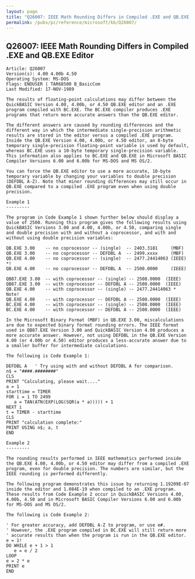 ```yaml
---
layout: page
title: "Q26007: IEEE Math Rounding Differs in Compiled .EXE and QB.EXE Editor"
permalink: /pubs/pc/reference/microsoft/kb/Q26007/
---
```


## Q26007: IEEE Math Rounding Differs in Compiled .EXE and QB.EXE Editor

	Article: Q26007
	Version(s): 4.00 4.00b 4.50
	Operating System: MS-DOS
	Flags: ENDUSER | TAR68500 B_BasicCom
	Last Modified: 17-NOV-1989
	
	The results of floating-point calculations may differ between the
	QuickBASIC Version 4.00, 4.00b, or 4.50 QB.EXE editor and an .EXE
	program compiled with BC.EXE. The BC.EXE compiler produces .EXE
	programs that return more accurate answers than the QB.EXE editor.
	
	The different answers are caused by rounding differences and the
	different way in which the intermediate single-precision arithmetic
	results are stored in the editor versus a compiled .EXE program.
	Inside the QB.EXE Version 4.00, 4.00b, or 4.50 editor, an 8-byte
	temporary single-precision floating-point variable is used by default,
	whereas BC.EXE uses a 10-byte temporary single-precision variable.
	This information also applies to BC.EXE and QB.EXE in Microsoft BASIC
	Compiler Versions 6.00 and 6.00b for MS-DOS and MS OS/2.
	
	You can force the QB.EXE editor to use a more accurate, 10-byte
	temporary variable by changing your variables to double precision
	(DEFDBL A-Z). Note that minor rounding differences may still occur in
	QB.EXE compared to a compiled .EXE program even when using double
	precision.
	
	Example 1
	---------
	
	The program in Code Example 1 shown further below should display a
	value of 2500. Running this program gives the following results using
	QuickBASIC Versions 3.00 and 4.00, 4.00b, or 4.50, comparing single
	and double precision with and without a coprocessor, and with and
	without using double precision variables:
	
	QB.EXE 3.00    -- no coprocessor -- (single)  -- 2403.3181     (MBF)
	QB.EXE 3.00    -- no coprocessor -- DEFDBL A  -- 2499.xxxx     (MBF)
	QB.EXE 4.00    -- no coprocessor -- (single)  -- 2477.24414063 (IEEE) *!
	QB.EXE 4.00    -- no coprocessor -- DEFDBL A  -- 2500.0000     (IEEE)
	
	QB87.EXE 3.00  -- with coprocessor -- (single) -- 2500.0000  (IEEE)
	QB87.EXE 3.00  -- with coprocessor -- DEFDBL A -- 2500.0000  (IEEE)
	QB.EXE 4.00    -- with coprocessor -- (single) -- 2477.24414063 * Note!
	QB.EXE 4.00    -- with coprocessor -- DEFDBL A -- 2500.0000  (IEEE)
	BC.EXE 4.00    -- with coprocessor -- (single) -- 2500.0000  (IEEE)
	BC.EXE 4.00    -- with coprocessor -- DEFDBL A -- 2500.0000  (IEEE)
	
	In the Microsoft Binary Format (MBF) in QB.EXE 3.00, miscalculations
	are due to expected binary format rounding errors. The IEEE format
	used in QB87.EXE Version 3.00 and QuickBASIC Version 4.00 produces a
	more accurate answer. However, not using DEFDBL in the QB.EXE Version
	4.00 (or 4.00b or 4.50) editor produces a less-accurate answer due to
	a smaller buffer for intermediate calculations.
	
	The following is Code Example 1:
	
	DEFDBL A   ' Try using with and without DEFDBL A for comparison.
	n$ = "####.########"
	CLS
	PRINT "Calculating, please wait...."
	a = 1
	starttime = TIMER
	FOR i = 1 TO 2499
	   a = TAN(ATN(EXP(LOG(SQR(a * a))))) + 1
	NEXT i
	t = TIMER - starttime
	CLS
	PRINT "calculation complete:"
	PRINT USING n$; a, t
	END
	
	Example 2
	---------
	
	The rounding results performed in IEEE mathematics performed inside
	the QB.EXE 4.00, 4.00b, or 4.50 editor may differ from a compiled .EXE
	program, even for double precision. The numbers are similar, but the
	IEEE rounding is performed differently.
	
	The following program demonstrates this issue by returning 1.19209E-07
	inside the editor and 1.084E-19 when compiled to an .EXE program.
	These results from Code Example 2 occur in QuickBASIC Versions 4.00,
	4.00b, 4.50 and in Microsoft BASIC Compiler Versions 6.00 and 6.00b
	for MS-DOS and MS OS/2.
	
	The following is Code Example 2:
	
	' For greater accuracy, add DEFDBL A-Z to program, or use e#.
	' However, the .EXE program compiled in BC.EXE will still return more
	' accurate results than when the program is run in the QB.EXE editor.
	e = 1!
	DO WHILE e + 1 > 1
	   e = e / 2
	LOOP
	e = 2 * e
	PRINT e
	END
